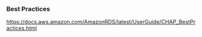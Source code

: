 ### Best Practices

https://docs.aws.amazon.com/AmazonRDS/latest/UserGuide/CHAP_BestPractices.html


